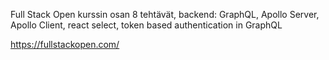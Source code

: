 Full Stack Open kurssin osan 8 tehtävät, backend: GraphQL, Apollo Server, Apollo Client, react select, token based authentication in GraphQL

https://fullstackopen.com/
